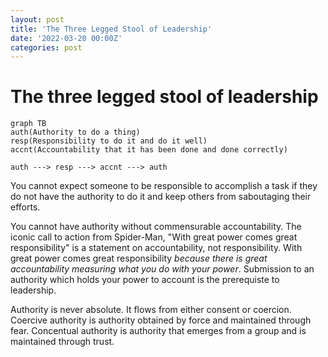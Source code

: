 ```yaml
---
layout: post
title: 'The Three Legged Stool of Leadership'
date: '2022-03-20 00:00Z'
categories: post
---
```


# The three legged stool of leadership

```mermaid 
graph TB
auth(Authority to do a thing)
resp(Responsibility to do it and do it well)
accnt(Accountability that it has been done and done correctly)

auth ---> resp ---> accnt ---> auth
```

You cannot expect someone to be responsible to accomplish a task if they do not have the authority to do it and keep others from saboutaging their efforts.

You cannot have authority without commensurable accountability.  The iconic call to action from Spider-Man, "With great power comes great responsibility" is a statement on accountability, not responsibility.  With great power comes great responsibility _because there is great accountability measuring what you do with your power_.  Submission to an authority which holds your power to account is the prerequiste to leadership.

Authority is never absolute.  It flows from either consent or coercion.  Coercive authority is authority obtained by force and maintained through fear.  Concentual authority is authority that emerges from a group and is maintained through trust.


